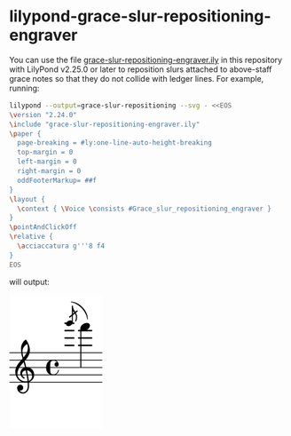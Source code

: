# lilypond-grace-slur-repositioning-engraver

You can use the file [grace-slur-repositioning-engraver.ily](grace-slur-repositioning-engraver.ily) in this repository with LilyPond v2.25.0 or later to reposition slurs attached to above-staff grace notes so that they do not collide with ledger lines. For example, running:

```sh
lilypond --output=grace-slur-repositioning --svg - <<EOS
\version "2.24.0"
\include "grace-slur-repositioning-engraver.ily"
\paper {
  page-breaking = #ly:one-line-auto-height-breaking
  top-margin = 0
  left-margin = 0
  right-margin = 0
  oddFooterMarkup= ##f
}
\layout {
  \context { \Voice \consists #Grace_slur_repositioning_engraver }
}
\pointAndClickOff
\relative {
  \acciaccatura g'''8 f4
}
EOS
```

will output:

<img src="grace-slur-repositioning.svg">
